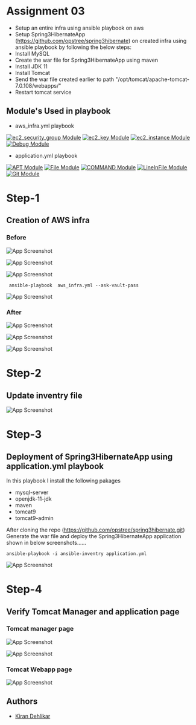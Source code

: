 
# Assignment 03

- Setup an entire infra using ansible playbook on aws
- Setup Spring3HibernateApp (https://github.com/opstree/spring3hibernate) on created infra using ansible playbook by following the below steps:
- Install MySQL
- Create the war file for Spring3HibernateApp using maven
- Install JDK 11
- Install Tomcat
- Send the war file created earlier to path "/opt/tomcat/apache-tomcat-7.0.108/webapps/"
- Restart tomcat service



## Module's  Used in playbook
- aws_infra.yml playbook

[![ec2_security_group Module](https://img.shields.io/badge/ec2_security_group-green.svg)](https://docs.ansible.com/ansible/latest/collections/amazon/aws/ec2_security_group_module.html) 
[![ec2_key Module](https://img.shields.io/badge/ec2_key-red.svg)](https://docs.ansible.com/ansible/latest/collections/amazon/aws/ec2_key_module.html)
[![ec2_instance Module](https://img.shields.io/badge/ec2_instance-blue.svg)](https://docs.ansible.com/ansible/latest/collections/amazon/aws/ec2_instance_module.html)
[![Debug Module](https://img.shields.io/badge/ec2_instance-yellow.svg)](https://docs.ansible.com/ansible/latest/collections/ansible/builtin/debug_module.html)

- application.yml playbook

[![APT Module](https://img.shields.io/badge/Apt-green.svg)](https://docs.ansible.com/ansible/latest/collections/ansible/builtin/apt_module.html)
[![File Module](https://img.shields.io/badge/File-blue.svg)](https://docs.ansible.com/ansible/latest/collections/ansible/builtin/file_module.html)
[![COMMAND Module](https://img.shields.io/badge/Commad-red.svg)](https://docs.ansible.com/ansible/latest/collections/ansible/builtin/command_module.html)
[![LineInFile Module](https://img.shields.io/badge/LineInFile-grey.svg)](https://docs.ansible.com/ansible/latest/collections/ansible/builtin/lineinfile_module.html)
[![Git Module](https://img.shields.io/badge/git-violet.svg)](https://docs.ansible.com/ansible/latest/collections/ansible/builtin/git_module.html)
# Step-1

## Creation of AWS infra 

### Before
![App Screenshot](https://github.com/Kiran-dehlikar/test/assets/104997588/482bd5b5-ecc7-46a5-aac6-6abbed33e66f)

![App Screenshot](https://github.com/Kiran-dehlikar/test/assets/104997588/6855abda-14cd-44b7-838b-9815ee8ed76d)

![App Screenshot](https://github.com/Kiran-dehlikar/test/assets/104997588/df5fc7ae-7e55-445c-9524-b571dbb7ecdf)

```
 ansible-playbook  aws_infra.yml --ask-vault-pass 
```
![App Screenshot](https://github.com/Kiran-dehlikar/test/assets/104997588/aceb2ea7-2e4a-469c-947e-f085ad03a9b6)

### After 
![App Screenshot](https://github.com/Kiran-dehlikar/test/assets/104997588/5002d621-0202-461c-8aa5-e2fab102901e)

![App Screenshot](https://github.com/Kiran-dehlikar/test/assets/104997588/5264fb72-b996-4225-aaa7-cb93f8362a0a)

![App Screenshot](https://github.com/Kiran-dehlikar/test/assets/104997588/a3e23bb0-7ade-405c-a818-1d660358faed)

# Step-2
## Update inventry file 

![App Screenshot](https://github.com/Kiran-dehlikar/test/assets/104997588/5ebe5975-0f4b-4576-a856-ac3c0d595a9d)

# Step-3

## Deployment of Spring3HibernateApp using application.yml playbook

In this playbook I install the following pakages
- mysql-server
- openjdk-11-jdk
- maven
- tomcat9
- tomcat9-admin

After cloning the repo (https://github.com/opstree/spring3hibernate.git)
Generate the war file and deploy the Spring3HibernateApp application shown in below screenshots......

```
ansible-playbook -i ansible-inventry application.yml
```
![App Screenshot](https://github.com/Kiran-dehlikar/test/assets/104997588/a3e5d306-a682-4d58-9fa8-e0009dc409d9)

# Step-4
## Verify Tomcat Manager and application page
### Tomcat manager page
![App Screenshot](https://github.com/Kiran-dehlikar/test/assets/104997588/5bd4de8c-b2a1-428a-8db2-99c9361b4078)

![App Screenshot](https://github.com/Kiran-dehlikar/test/assets/104997588/b4787c99-f5db-46a7-8dde-3d085ed241bf)

### Tomcat Webapp page
![App Screenshot](https://github.com/Kiran-dehlikar/test/assets/104997588/5ed2b9a6-6f7f-4e03-9b3c-63baa44be4de)

## Authors

- [Kiran Dehlikar](https://github.com/Kiran-dehlikar)
